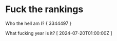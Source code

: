 # Fuck the rankings

Who the hell am I?
{ 3344497 }

What fucking year is it?
[ 2024-07-20T01:00:00Z ]
